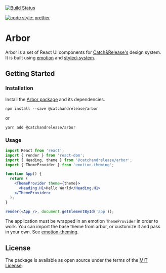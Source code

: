 [![Build
Status](https://travis-ci.com/CatchRelease/arbor.svg?branch=master)](https://travis-ci.com/CatchRelease/arbor)

[![code style:
prettier](https://img.shields.io/badge/code_style-prettier-ff69b4.svg?style=flat-square)](https://github.com/prettier/prettier)

# Arbor

Arbor is a set of React UI components for [Catch&Release's](https://www.catchandrelease.com/) design system.
It is built using [emotion](https://emotion.sh/) and [styled-system](https://github.com/jxnblk/styled-system).

## Getting Started

### Installation

Install the [Arbor package](https://www.npmjs.com/package/@catchandrelease/arbor) and its dependencies.

```
npm install --save @catchandrelease/arbor
```

or

```
yarn add @catchandrelease/arbor
```

### Usage

```jsx
import React from 'react';
import { render } from 'react-dom';
import { Heading, theme } from '@catchandrelease/arbor';
import { ThemeProvider } from 'emotion-theming';

function App() {
  return (
    <ThemeProvider theme={theme}>
      <Heading.H1>Hello World</Heading.H1>
    </ThemeProvider>
  );
}

render(<App />, document.getElementById('app'));
```

The application must be wrapped in an emotion `ThemeProvider` in order to work.
You can import the base theme from arbor, or customize it and pass in your own.
See [emotion-theming](https://github.com/emotion-js/emotion/blob/master/docs/theming.md).

## License

The package is available as open source under the terms of the [MIT License](https://opensource.org/licenses/MIT).

